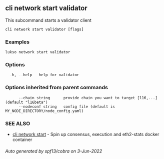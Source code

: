 ## cli network start validator

This subcommand starts a validator client

```
cli network start validator [flags]
```

### Examples

```
lukso network start validator
```

### Options

```
  -h, --help   help for validator
```

### Options inherited from parent commands

```
      --chain string      provide chain you want to target [l16,...] (default "l16beta")
      --nodeconf string   config file (default is MY_NODE_DIRECTORY/node_config.yaml)
```

### SEE ALSO

* [cli network start](cli_network_start.md)	 - Spin up consensus, execution and eth2-stats docker container

###### Auto generated by spf13/cobra on 3-Jun-2022
